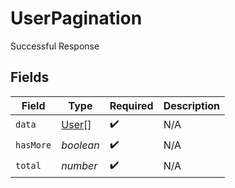 # UserPagination

Successful Response


## Fields

| Field                                 | Type                                  | Required                              | Description                           |
| ------------------------------------- | ------------------------------------- | ------------------------------------- | ------------------------------------- |
| `data`                                | [User](../../models/shared/user.md)[] | :heavy_check_mark:                    | N/A                                   |
| `hasMore`                             | *boolean*                             | :heavy_check_mark:                    | N/A                                   |
| `total`                               | *number*                              | :heavy_check_mark:                    | N/A                                   |